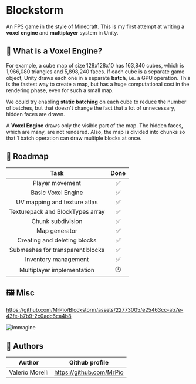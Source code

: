 # Blockstorm

 An FPS game in the style of Minecraft. This is my first attempt at writing a **voxel engine** and **multiplayer** system in Unity.


## 🧊 What is a Voxel Engine?

 For example, a cube map of size 128x128x10 has 163,840 cubes, which is 1,966,080 triangles and 5,898,240 faces. If each cube is a separate game object, Unity draws each one in a separate **batch**, i.e. a GPU operation.
 This is the fastest way to create a map, but has a huge computational cost in the rendering phase, even for such a small map.

 We could try enabling **static batching** on each cube to reduce the number of batches, but that doesn't change the fact that a lot of unnecessary, hidden faces are drawn.

 A **Voxel Engine** draws only the visible part of the map. The hidden faces, which are many, are not rendered. Also, the map is divided into chunks so that 1 batch operation can draw multiple blocks at once.

## 🧭 Roadmap

|        Task        |                 Done                |
|:------------------:|:-----------------------------------:|
| Player movement |      ✅       |
| Basic Voxel Engine |      ✅       |
| UV mapping and texture atlas                   | ✅ |
| Texturepack and BlockTypes array                   | ✅ |
| Chunk subdivision                   |   ✅     |
| Map generator | ✅ |
| Creating and deleting blocks | ✅ |
| Submeshes for transparent blocks | ✅ |
| Inventory management | ✅ |
| Multiplayer implementation | 🕓  |

## 🖼️ Misc

https://github.com/MrPio/Blockstorm/assets/22773005/e25463cc-ab7e-43fe-b7b9-2c0adc6ca4b8

![immagine](https://github.com/MrPio/Blockstorm/assets/22773005/0909d249-9888-44f2-b739-0dc28a8db868)

## 👥 Authors
|        Author       |            Github profile           |
|:-------------------:|:-----------------------------------:|
|   Valerio Morelli   |       https://github.com/MrPio      |
